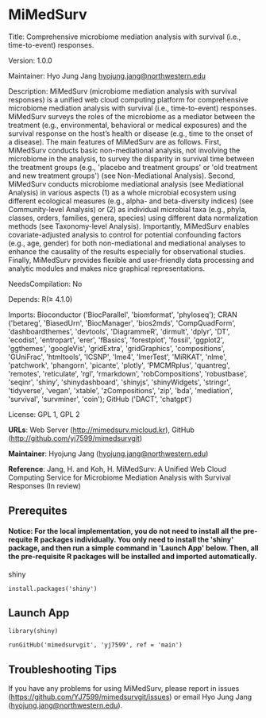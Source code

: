 # MiMedSurv

Title: Comprehensive microbiome mediation analysis with survival (i.e., time-to-event) responses. 

Version: 1.0.0

Maintainer: Hyo Jung Jang <hyojung.jang@northwestern.edu>

Description: MiMedSurv (microbiome mediation analysis with survival responses) is a unified web cloud computing platform for comprehensive microbiome mediation analysis with survival (i.e., time-to-event) responses. MiMedSurv surveys the roles of the microbiome as a mediator between the treatment (e.g., environmental, behavioral or medical exposures) and the survival response on the host’s health or disease (e.g., time to the onset of a disease). The main features of MiMedSurv are as follows. First, MiMedSurv conducts basic non-mediational analysis, not involving the microbiome in the analysis, to survey the disparity in survival time between the treatment groups (e.g., 'placebo and treatment groups' or 'old treatment and new treatment groups') (see Non-Mediational Analysis). Second, MiMedSurv conducts microbiome mediational analysis (see Mediational Analysis) in various aspects (1) as a whole microbial ecosystem using different ecological measures (e.g., alpha- and beta-diversity indices) (see Community-level Analysis) or (2) as individual microbial taxa (e.g., phyla, classes, orders, families, genera, species) using different data normalization methods (see Taxonomy-level Analysis). Importantly, MiMedSurv enables covariate-adjusted analysis to control for potential confounding factors (e.g., age, gender) for both non-mediational and mediational analyses to enhance the causality of the results especially for observational studies. Finally, MiMedSurv provides flexible and user-friendly data processing and analytic modules and makes nice graphical representations.

NeedsCompilation: No

Depends: R(≥ 4.1.0)

Imports: Bioconductor ('BiocParallel', 'biomformat', 'phyloseq'); CRAN ('betareg', 'BiasedUrn', 'BiocManager', 'bios2mds', 'CompQuadForm', 'dashboardthemes', 'devtools', 'DiagrammeR', 'dirmult', 'dplyr', 'DT', 'ecodist', 'entropart', 'erer', 'fBasics', 'forestplot', 'fossil', 'ggplot2', 'ggthemes', 'googleVis', 'gridExtra', 'gridGraphics', 'compositions', 'GUniFrac', 'htmltools', 'ICSNP', 'lme4', 'lmerTest', 'MiRKAT', 'nlme', 'patchwork', 'phangorn', 'picante', 'plotly', 'PMCMRplus', 'quantreg', 'remotes', 'reticulate', 'rgl', 'rmarkdown', 'robCompositions', 'robustbase', 'seqinr', 'shiny', 'shinydashboard', 'shinyjs', 'shinyWidgets', 'stringr', 'tidyverse', 'vegan', 'xtable', 'zCompositions', 'zip', 'bda', 'mediation', 'survival', 'survminer', 'coin'); GitHub ('DACT', 'chatgpt')

License: GPL 1, GPL 2 

**URLs**: Web Server (http://mimedsurv.micloud.kr), GitHub (http://github.com/yj7599/mimedsurvgit) 

**Maintainer**: Hyojung Jang (hyojung.jang@northwestern.edu)

**Reference**: Jang, H. and Koh, H. MiMedSurv: A Unified Web Cloud Computing Service for Microbiome Mediation Analysis with Survival Responses (In review)

## Prerequites

#### Notice: For the local implementation, you do not need to install all the pre-requite R packages individually. You only need to install the 'shiny' package, and then run a simple command in 'Launch App' below. Then, all the pre-requisite R packages will be installed and imported automatically. 

shiny
```
install.packages('shiny')
```

## Launch App

```
library(shiny)

runGitHub('mimedsurvgit', 'yj7599', ref = 'main')
```

## Troubleshooting Tips

If you have any problems for using MiMedSurv, please report in issues (https://github.com/YJ7599/mimedsurvgit/issues) or email Hyo Jung Jang (hyojung.jang@northwestern.edu).

